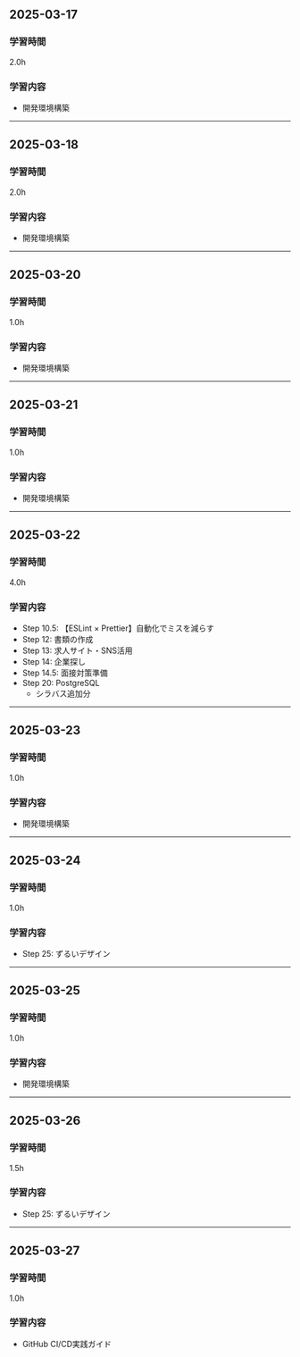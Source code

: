 ## 2025-03-17
### 学習時間
2.0h
### 学習内容
- 開発環境構築
___
## 2025-03-18
### 学習時間
2.0h
### 学習内容
- 開発環境構築
___
## 2025-03-20
### 学習時間
1.0h
### 学習内容
- 開発環境構築
___
## 2025-03-21
### 学習時間
1.0h
### 学習内容
- 開発環境構築
___
## 2025-03-22
### 学習時間
4.0h
### 学習内容
- Step 10.5: 【ESLint × Prettier】自動化でミスを減らす
- Step 12: 書類の作成
- Step 13: 求人サイト・SNS活用
- Step 14: 企業探し
- Step 14.5: 面接対策準備
- Step 20: PostgreSQL
    - シラバス追加分
___
## 2025-03-23
### 学習時間
1.0h
### 学習内容
- 開発環境構築
___
## 2025-03-24
### 学習時間
1.0h
### 学習内容
- Step 25: ずるいデザイン 
___
## 2025-03-25
### 学習時間
1.0h
### 学習内容
- 開発環境構築
___
## 2025-03-26
### 学習時間
1.5h
### 学習内容
- Step 25: ずるいデザイン 
___
## 2025-03-27
### 学習時間
1.0h
### 学習内容
- GitHub CI/CD実践ガイド 
